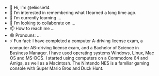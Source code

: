 - 👋 Hi, I’m @eliissie14
- 👀 I’m interested in remembering what I learned a long time ago.
- 🌱 I’m currently learning ...
- 💞️ I’m looking to collaborate on ...
- 📫 How to reach me ...
- 😄 Pronouns: ...
- ⚡ Fun fact: I have completed a computer A-driving license exam, a computer AB-driving license exam, and a Bachelor of Science in Business Manager. I have used operating systems Windows, Linux, Mac OS and MS-DOS. I started using computers on a Commodore 64 and Amiga, as well as a Macintosh. The Nintendo NES is a familiar gaming console with Super Mario Bros and Duck Hunt.
<!---
eliissie14/eliissie14 is a ✨ special ✨ repository because its `README.md` (this file) appears on your GitHub profile.
You can click the Preview link to take a look at your changes.
--->
